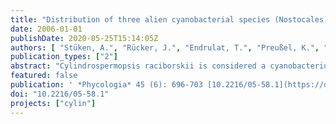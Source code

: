 ```yaml
---
title: "Distribution of three alien cyanobacterial species (Nostocales) in northeast Germany: Cylindrospermopsis raciborskii, Anabaena bergii and Aphanizomenon aphanizomenoides"
date: 2006-01-01
publishDate: 2020-05-25T15:14:05Z
authors: [ "Stüken, A.", "Rücker, J.", "Endrulat, T.", "Preußel, K.", "Hemm, M.", "Nixdorf, B.", "Karsten, U.", "Wiedner, C." ]
publication_types: ["2"]
abstract: "Cylindrospermopsis raciborskii is considered a cyanobacterium of tropical origin and an alien species to temperate waters. However, it has been detected as far north as northern Germany. While previous studies have shown that all isolated German C. raciborskii strains are hepatotoxic, little is known about the spatial occurrence and relative frequency of this species in temperate Germany. The aim of this study was to investigate the spatial distribution and relative frequency of C. raciborskii close to its northernmost distribution limit, to characterise the habitat in which it is most likely to occur in this climatic zone and to search for any other neocyanobacterial species that might be present in German waters but has so far been overlooked. One hundred forty-two water bodies in northeast Germany were sampled from June until September 2004. All cyanobacteria species were analysed qualitatively and semiquantitatively. Besides C. raciborskii, two  additional neocyanobacterial species were detected: Anabaena bergii and Aphanizomenon aphanizomenoides. For both taxa, these findings represent their northernmost occurrence and their first report from German waters. Cylindrospermopsis raciborskii was present in 27%, Anabaena bergii in 9% and  phanizomenon aphanizomenoides in 7% of the samples. The occurrence of each species was analysed in relation to maximum lake depth, Secchi depth, lake volume and lake surface area. All  three species were present in a wide range of habitats, but C. raciborskii and Anabaena bergii occurred significantly more often in shallow, turbid waters than in deep, transparent water bodies. None of the parameters investigated were significantly correlated with the occurrence of Aphanizomenon aphanizomenoides. In conclusion, alien thermophilic cyanobacterial species are much more widely distributed in temperate Germany than previously known. The results are discussed with respect to the possible mechanisms that enable these organisms to expand northwards."
featured: false
publication: ' *Phycologia* 45 (6): 696-703 [10.2216/05-58.1](https://doi.org/10.2216/05-58.1)'
doi: "10.2216/05-58.1"
projects: ["cylin"]
---
```


